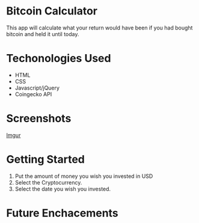 # Bitcoin Calculator
This app will calculate what your return would have been if you had bought bitcoin and held it until today.

# Techonologies Used
- HTML
- CSS
- Javascript/jQuery
- Coingecko API

# Screenshots
[Imgur](https://imgur.com/M7skM5H)

# Getting Started
1. Put the amount of money you wish you invested in USD
2. Select the Cryptocurrency.
3. Select the date you wish you invested.

# Future Enchacements


